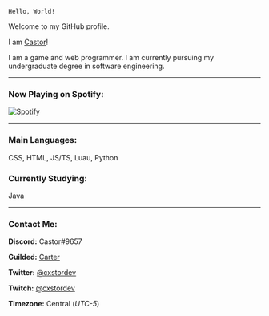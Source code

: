 `Hello, World!`

Welcome to my GitHub profile.

I am [Castor](https://github.com/cxstor)!

I am a game and web programmer. I am currently pursuing my undergraduate degree in software engineering.

---

### Now Playing on Spotify:

[![Spotify](https://cizzles-now-playing-on-spotify.vercel.app/api/spotify)](https://open.spotify.com/user/apaig6ltu8b8w8ybkg8xa4n66)

---

### Main Languages:

CSS, HTML, JS/TS, Luau, Python

### Currently Studying:

Java

---

### Contact Me:

**Discord:** Castor#9657

**Guilded:** [Carter](https://www.guilded.gg/u/Carter)

**Twitter:** [@cxstordev](https://twitter.com/cxstordev)

**Twitch:** [@cxstordev](https://twitch.tv/cxstordev)

**Timezone:** Central (*UTC-5*)
